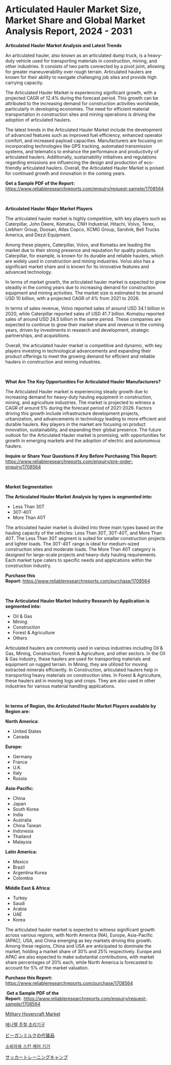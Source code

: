 <p><h1>Articulated Hauler Market Size, Market Share and Global Market Analysis Report, 2024 - 2031</h1></p><p><strong>Articulated Hauler Market Analysis and Latest Trends</strong></p>
<p><p>An articulated hauler, also known as an articulated dump truck, is a heavy-duty vehicle used for transporting materials in construction, mining, and other industries. It consists of two parts connected by a pivot joint, allowing for greater maneuverability over rough terrain. Articulated haulers are known for their ability to navigate challenging job sites and provide high carrying capacity.</p><p>The Articulated Hauler Market is experiencing significant growth, with a projected CAGR of 12.4% during the forecast period. This growth can be attributed to the increasing demand for construction activities worldwide, particularly in developing economies. The need for efficient material transportation in construction sites and mining operations is driving the adoption of articulated haulers.</p><p>The latest trends in the Articulated Hauler Market include the development of advanced features such as improved fuel efficiency, enhanced operator comfort, and increased payload capacities. Manufacturers are focusing on incorporating technologies like GPS tracking, automated transmission systems, and telematics to enhance the performance and productivity of articulated haulers. Additionally, sustainability initiatives and regulations regarding emissions are influencing the design and production of eco-friendly articulated haulers. Overall, the Articulated Hauler Market is poised for continued growth and innovation in the coming years.</p></p>
<p><strong>Get a Sample PDF of the Report:&nbsp;</strong> <a href="https://www.reliableresearchreports.com/enquiry/request-sample/1708564">https://www.reliableresearchreports.com/enquiry/request-sample/1708564</a></p>
<p>&nbsp;</p>
<p><strong>Articulated Hauler Major Market Players</strong></p>
<p><p>The articulated hauler market is highly competitive, with key players such as Caterpillar, John Deere, Komatsu, CNH Industrial, Hitachi, Volvo, Terex, Liebherr Group, Doosan, Atlas Copco, XCMG Group, Sandvik, Bell Trucks America, and Dezzi Equipment. </p><p>Among these players, Caterpillar, Volvo, and Komatsu are leading the market due to their strong presence and reputation for quality products. Caterpillar, for example, is known for its durable and reliable haulers, which are widely used in construction and mining industries. Volvo also has a significant market share and is known for its innovative features and advanced technology. </p><p>In terms of market growth, the articulated hauler market is expected to grow steadily in the coming years due to increasing demand for construction equipment and mining activities. The market size is estimated to be around USD 10 billion, with a projected CAGR of 4% from 2021 to 2026. </p><p>In terms of sales revenue, Volvo reported sales of around USD 34.1 billion in 2020, while Caterpillar reported sales of USD 41.7 billion. Komatsu reported sales of around USD 24.5 billion in the same period. These companies are expected to continue to grow their market share and revenue in the coming years, driven by investments in research and development, strategic partnerships, and acquisitions. </p><p>Overall, the articulated hauler market is competitive and dynamic, with key players investing in technological advancements and expanding their product offerings to meet the growing demand for efficient and reliable haulers in construction and mining industries.</p></p>
<p>&nbsp;</p>
<p><strong>What Are The Key Opportunities For Articulated Hauler Manufacturers?</strong></p>
<p><p>The Articulated Hauler market is experiencing steady growth due to increasing demand for heavy-duty hauling equipment in construction, mining, and agriculture industries. The market is projected to witness a CAGR of around 5% during the forecast period of 2021-2026. Factors driving this growth include infrastructure development projects, urbanization, and advancements in technology leading to more efficient and durable haulers. Key players in the market are focusing on product innovation, sustainability, and expanding their global presence. The future outlook for the Articulated Hauler market is promising, with opportunities for growth in emerging markets and the adoption of electric and autonomous haulers.</p></p>
<p><strong>Inquire or Share Your Questions If Any Before Purchasing This Report:</strong> <a href="https://www.reliableresearchreports.com/enquiry/pre-order-enquiry/1708564">https://www.reliableresearchreports.com/enquiry/pre-order-enquiry/1708564</a></p>
<p>&nbsp;</p>
<p><strong>Market Segmentation</strong></p>
<p><strong>The Articulated Hauler Market Analysis by types is segmented into:</strong></p>
<p><ul><li>Less Than 30T</li><li>30T-40T</li><li>More Than 40T</li></ul></p>
<p><p>The articulated hauler market is divided into three main types based on the hauling capacity of the vehicles: Less Than 30T, 30T-40T, and More Than 40T. The Less Than 30T segment is suited for smaller construction projects and lighter loads. The 30T-40T range is ideal for medium-sized construction sites and moderate loads. The More Than 40T category is designed for large-scale projects and heavy-duty hauling requirements. Each market type caters to specific needs and applications within the construction industry.</p></p>
<p><strong>Purchase this Report:&nbsp;</strong><a href="https://www.reliableresearchreports.com/purchase/1708564">https://www.reliableresearchreports.com/purchase/1708564</a></p>
<p>&nbsp;</p>
<p><strong>The Articulated Hauler Market Industry Research by Application is segmented into:</strong></p>
<p><ul><li>Oil & Gas</li><li>Mining</li><li>Construction</li><li>Forest & Agriculture</li><li>Others</li></ul></p>
<p><p>Articulated haulers are commonly used in various industries including Oil & Gas, Mining, Construction, Forest & Agriculture, and other sectors. In the Oil & Gas industry, these haulers are used for transporting materials and equipment on rugged terrain. In Mining, they are utilized for moving extracted minerals efficiently. In Construction, articulated haulers help in transporting heavy materials on construction sites. In Forest & Agriculture, these haulers aid in moving logs and crops. They are also used in other industries for various material handling applications.</p></p>
<p>&nbsp;</p>
<p><strong>In terms of Region, the Articulated Hauler Market Players available by Region are:</strong></p>
<p>
    <p> <strong> North America: </strong>
        <ul>
            <li>United States</li>
            <li>Canada</li>
        </ul>
        </p> 
    <p> <strong> Europe: </strong>
        <ul>
            <li>Germany</li>
            <li>France</li>
            <li>U.K.</li>
            <li>Italy</li>
            <li>Russia</li>
        </ul>
        </p> 
    <p> <strong> Asia-Pacific: </strong>
        <ul>
            <li>China</li>
            <li>Japan</li>
            <li>South Korea</li>
            <li>India</li>
            <li>Australia</li>
            <li>China Taiwan</li>
            <li>Indonesia</li>
            <li>Thailand</li>
            <li>Malaysia</li>
        </ul>
        </p> 
    <p> <strong> Latin America: </strong>
        <ul>
            <li>Mexico</li>
            <li>Brazil</li>
            <li>Argentina Korea</li>
            <li>Colombia</li>
        </ul>
        </p> 
    <p> <strong> Middle East & Africa: </strong>
        <ul>
            <li>Turkey</li>
            <li>Saudi</li>
            <li>Arabia</li>
            <li>UAE</li>
            <li>Korea</li>
        </ul>
    </p>
    </p>
<p><p>The articulated hauler market is expected to witness significant growth across various regions, with North America (NA), Europe, Asia-Pacific (APAC), USA, and China emerging as key markets driving this growth. Among these regions, China and USA are anticipated to dominate the market, holding a market share of 30% and 25% respectively. Europe and APAC are also expected to make substantial contributions, with market share percentages of 20% each, while North America is forecasted to account for 5% of the market valuation.</p></p>
<p><strong>Purchase this Report: </strong><a href="https://www.reliableresearchreports.com/purchase/1708564">https://www.reliableresearchreports.com/purchase/1708564</a></p>
<p>&nbsp;<strong>Get a Sample PDF of the Report:&nbsp;&nbsp;</strong><a href="https://www.reliableresearchreports.com/enquiry/request-sample/1708564">https://www.reliableresearchreports.com/enquiry/request-sample/1708564</a></p>
<p><strong></strong></p>
<p><p><a href="https://github.com/bobicer/Market-Research-Report-List-2/blob/main/military-hovercraft-market.md">Military Hovercraft Market</a></p><p><a href="https://medium.com/@lauren.reichert/2024%EB%85%84%EB%B6%80%ED%84%B0-2031%EB%85%84%EA%B9%8C%EC%A7%80-%EC%98%88%EC%83%81%EB%90%9C-%EC%97%90%EB%82%98%EB%A9%9C-%EB%8F%99-%EC%A3%BC%EC%B2%A0-%EC%A1%B0%EB%A6%AC%EA%B8%B0%EA%B5%AC-%EC%8B%9C%EC%9E%A5-%EB%B6%84%EC%84%9D-%EB%B0%8F-%ED%81%AC%EA%B8%B0-%EC%98%88%EC%B8%A1-4e6be3bc9cce">에나멜 주철 조리기구</a></p><p><a href="https://medium.com/@catherine10203/%E3%83%93%E3%83%BC%E3%82%AC%E3%83%B3%E3%83%9F%E3%83%AB%E3%82%AF%E4%BB%A3%E6%9B%BF%E5%93%81%E5%B8%82%E5%A0%B4%E8%A6%8F%E6%A8%A1-%E5%B8%82%E5%A0%B4%E5%B1%95%E6%9C%9B%E3%81%A8%E5%B8%82%E5%A0%B4%E4%BA%88%E6%B8%AC-2024%E5%B9%B4%E3%81%8B%E3%82%892031%E5%B9%B4%E3%81%BE%E3%81%A7-476d9fe43d4f">ビーガンミルクの代替品</a></p><p><a href="https://medium.com/@fredheaney89056/%EC%86%8C%EB%B9%84%EC%9E%90-%ED%94%BC%EB%B6%80-%EA%B4%80%EB%A6%AC-%EC%9E%A5%EC%B9%98-%EC%8B%9C%EC%9E%A5-%EC%8B%9C%EC%9E%A5-%EC%A0%90%EC%9C%A0%EC%9C%A8-%EC%8B%9C%EC%9E%A5-%ED%8A%B8%EB%A0%8C%EB%93%9C-%EB%B0%8F-%EB%AF%B8%EB%9E%98-%EC%84%B1%EC%9E%A5-%ED%83%90%EC%83%89-d5ec4b074af9">소비자용 스킨 케어 기기</a></p><p><a href="https://medium.com/@minnieebert2827/%E3%82%B5%E3%83%83%E3%82%AB%E3%83%BC%E7%B7%B4%E7%BF%92%E3%82%AD%E3%83%A3%E3%83%B3%E3%83%97%E3%81%AE%E5%B8%82%E5%A0%B4%E8%AA%BF%E6%9F%BB%E5%A0%B1%E5%91%8A%E6%9B%B8-%E3%81%9D%E3%81%AE%E6%AD%B4%E5%8F%B2%E3%81%8A%E3%82%88%E3%81%B32024%E5%B9%B4%E3%81%8B%E3%82%892031%E5%B9%B4%E3%81%BE%E3%81%A7%E3%81%AE%E4%BA%88%E6%B8%AC-d5543ad63d68">サッカートレーニングキャンプ</a></p></p>